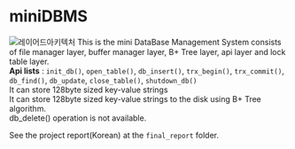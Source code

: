 # miniDBMS
![레이어드아키텍처](https://user-images.githubusercontent.com/61873510/127859797-80d580ee-089e-45ca-ac46-6da16221a4b9.png)
This is the mini DataBase Management System consists of file manager layer, buffer manager layer, B+ Tree layer, api layer and lock table layer.<br>
**Api lists** : ```init_db()```, ```open_table()```, ```db_insert()```, ```trx_begin()```, ```trx_commit()```, ```db_find()```, ```db_update```,  ```close_table()```, ```shutdown_db()``` <br>
It can store 128byte sized key-value strings<br> 
It can store 128byte sized key-value strings to the disk using B+ Tree algorithm.<br> 
db_delete() operation is not available.<br>

See the project report(Korean) at the ```final_report``` folder.
